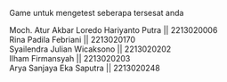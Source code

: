 Game untuk mengetest seberapa tersesat anda

Moch. Atur Akbar Loredo Hariyanto Putra || 2213020006  
Rina Padila Febriani || 2213020170  
Syailendra Julian Wicaksono || 2213020202  
Ilham Firmansyah || 2213020203  
Arya Sanjaya Eka Saputra || 2213020248  
